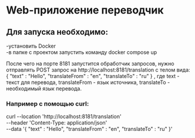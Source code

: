 # Web-приложение переводчик

## Для запуска необходимо:

-установить Docker  
-в папке с проектом запустить команду docker compose up

После чего на порте 8181 запустится обработчик запросов, нужно отправлять POST запрос на http://localhost:8181/translation с телом вида:  
{
    "text" : "Hello",
    "translateFrom" : "en",
    "translateTo" : "ru"
} 
, где text - текст для перевода, translateFrom - язык источника, translateTo - необходимый язык перевода.

### Например с помощью curl:
curl --location 'http://localhost:8181/translation' \
--header 'Content-Type: application/json' \
--data '{
    "text" : "Hello",
    "translateFrom" : "en",
    "translateTo" : "ru"
}'
